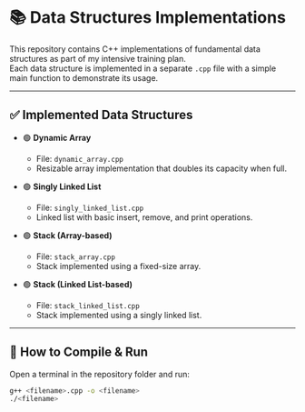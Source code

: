 # 📚 Data Structures Implementations

This repository contains C++ implementations of fundamental data structures as part of my intensive training plan.  
Each data structure is implemented in a separate `.cpp` file with a simple main function to demonstrate its usage.

---

## ✅ Implemented Data Structures

- 🟢 **Dynamic Array**
  - File: `dynamic_array.cpp`
  - Resizable array implementation that doubles its capacity when full.

- 🟢 **Singly Linked List**
  - File: `singly_linked_list.cpp`
  - Linked list with basic insert, remove, and print operations.

- 🟢 **Stack (Array-based)**
  - File: `stack_array.cpp`
  - Stack implemented using a fixed-size array.

- 🟢 **Stack (Linked List-based)**
  - File: `stack_linked_list.cpp`
  - Stack implemented using a singly linked list.

---

## 🚀 How to Compile & Run

Open a terminal in the repository folder and run:

```bash
g++ <filename>.cpp -o <filename>
./<filename>

